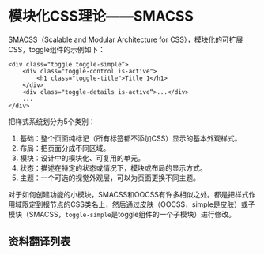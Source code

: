 # 模块化CSS理论——SMACSS

[SMACSS](https://smacss.com)（Scalable and Modular Architecture for CSS），模块化的可扩展CSS，toggle组件的示例如下：

```
<div class="toggle toggle-simple”>
    <div class="toggle-control is-active">
        <h1 class="toggle-title">Title 1</h1>
    </div>
    <div class="toggle-details is-active“>...</div>
    ...
</div>
```

把样式系统划分为5个类别：

1. 基础：整个页面纯标记（所有标签都不添加CSS）显示的基本外观样式。
2. 布局：把页面分成不同区域。
3. 模块：设计中的模块化、可复用的单元。
4. 状态：描述在特定的状态或情况下，模块或布局的显示方式。
5. 主题：一个可选的视觉外观层，可以为页面更换不同主题。

对于如何创建功能的小模块，SMACSS和OOCSS有许多相似之处。都是把样式作用域限定到根节点的CSS类名上，然后通过皮肤（OOCSS，simple是皮肤）或子模块（SMACSS，`toggle-simple`是toggle组件的一个子模块）进行修改。

## 资料翻译列表
